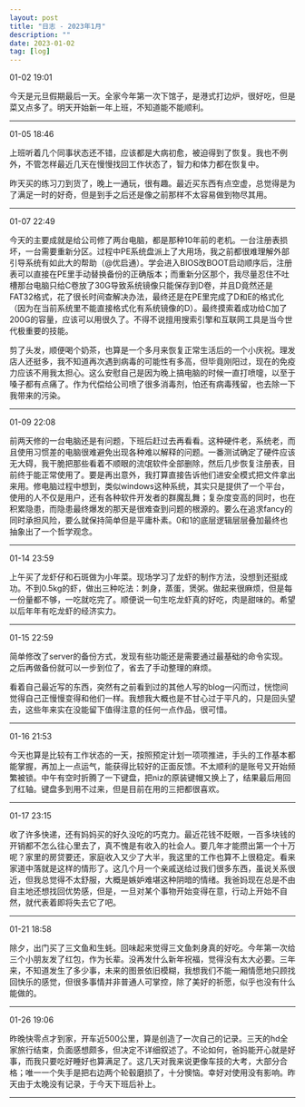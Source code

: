 ```yaml
---
layout: post
title: "日志 - 2023年1月"
description: ""
date: 2023-01-02
tag: [log]
---
```

01-02 19:01

今天是元旦假期最后一天。全家今年第一次下馆子，是港式打边炉，很好吃，但是菜又点多了。明天开始新一年上班，不知道能不能顺利。

---
01-05 18:46

上班听着几个同事状态还不错，应该都是大病初愈，被迫得到了恢复。我也不例外，不管怎样最近几天在慢慢找回工作状态了，智力和体力都在恢复中。

昨天买的练习刀到货了，晚上一通玩，很有趣。最近买东西有点空虚，总觉得是为了满足一时的好奇，但是到手之后还是像之前那样不太容易做到物尽其用。

---
01-07 22:49

今天的主要成就是给公司修了两台电脑，都是那种10年前的老机。一台注册表损坏，一台需要重新分区。过程中PE系统盘派上了大用场，我之前都很难理解外部引导系统有如此大的帮助（@优启通）。学会进入BIOS改BOOT启动顺序后，注册表可以直接在PE里手动替换备份的正确版本；而重新分区那个，我尽量忍住不吐槽那台电脑只给C卷放了30G导致系统镜像只能保存到D卷，并且D竟然还是FAT32格式，花了很长时间查解决办法，最终还是在PE里完成了D和E的格式化（因为在当前系统里不能直接格式化有系统镜像的D）。最终摸索着成功给C加了200G的容量，应该可以用很久了。不得不说擅用搜索引擎和互联网工具是当今世代极重要的技能。

剪了头发，顺便喝个奶茶，也算是一个多月来恢复正常生活后的一个小庆祝。理发店人还挺多，我不知道再次遇到病毒的可能性有多高，但毕竟刚阳过，现在的免疫力应该不用我太担心。这么安慰自己是因为晚上搞电脑的时候一直打喷嚏，以至于嗓子都有点痛了。作为代偿给公司喷了很多消毒剂，怕还有病毒残留，也去除一下我带来的污染。

---
01-09 22:08

前两天修的一台电脑还是有问题，下班后赶过去再看看。这种硬件老，系统老，而且使用习惯差的电脑很难避免出现各种难以解释的问题。一番测试确定了硬件应该无大碍，我干脆把那些看着不顺眼的流氓软件全部删除，然后几步恢复注册表，目前终于能正常使用了。要是再出意外，我打算直接告诉他们进安全模式把文件拿出来用。修电脑过程中想到，类似windows这种系统，其实只是提供了一个平台，使用的人不仅是用户，还有各种软件开发者的群魔乱舞；复杂度变高的同时，也在积累隐患，而隐患最终爆发的那天是很难查到问题的根源的。要么在追求fancy的同时承担风险，要么就保持简单但是平庸朴素。0和1的底层逻辑层层叠加最终也抽象出了一个哲学观念。

---
01-14 23:59

上午买了龙虾仔和石斑做为小年菜。现场学习了龙虾的制作方法，没想到还挺成功。不到0.5kg的虾，做出三种吃法：刺身，蒸蛋，煲粥。做起来很麻烦，但是每一份量都不够，一吃就吃完了。顺便说一句生吃龙虾真的好吃，肉是甜味的。希望以后年年有吃龙虾的经济实力。

---
01-15 22:59

简单修改了server的备份方式，发现有些功能还是需要通过最基础的命令实现。之后再做备份就可以一步到位了，省去了手动整理的麻烦。

看着自己最近写的东西，突然有之前看到过的其他人写的blog一闪而过，恍惚间觉得自己正慢慢变得和他们一样。我想我大概也是不甘心过于平凡的，只是回头望去，这些年来实在没能留下值得注意的任何一点作品，很可惜。

---
01-16 21:53

今天也算是比较有工作状态的一天，按照预定计划一项项推进，手头的工作基本都能掌握，再加上一点运气，能获得比较好的正面反馈。不太顺利的是账号又开始频繁被锁。中午有空时折腾了一下键盘，把niz的原装键帽又换上了，结果最后用回了红轴。键盘多到用不过来，但是目前在用的三把都很喜欢。

---
01-17 23:15

收了许多快递，还有妈妈买的好久没吃的巧克力。最近花钱不眨眼，一百多块钱的开销都不怎么往心里去了，真不愧是有收入的社会人。要几年才能攒出第一个十万呢？家里的房贷要还，家庭收入又少了大半，我这里的工作也算不上很稳定。看来家道中落就是这样的情形了。这几个月一个亲戚送给过我们很多东西，虽说关系很近，但我总觉得不太舒服，大概是嫉妒难堪这种阴暗的情绪。我爸妈现在总是不由自主地还想找回优势感，但是，一旦对某个事物开始变得在意，行动上开始不自然，就代表着即将失去它了吧。

---
01-21 18:58

除夕，出门买了三文鱼和生蚝。回味起来觉得三文鱼刺身真的好吃。今年第一次给三个小朋友发了红包，作为长辈。没再发什么新年祝福，觉得没有太大必要。三年来，不知道发生了多少事，未来的图景依旧模糊，我想我们不能一厢情愿地只顾找回快乐的感觉，但很多事情并非普通人可掌控，除了美好的祈愿，似乎也没有什么能做的。

---
01-26 19:06

昨晚快零点才到家，开车近500公里，算是创造了一次自己的记录。三天的hd全家旅行结束，负面感想颇多，但决定不详细叙述了。不论如何，爸妈能开心就是好事，而我只要吃好睡好也算满足了。这几天对我来说更像车技的大考，大部分合格；唯一一个失手是把右边两个轮毂磨损了，十分懊恼。幸好对使用没有影响。昨天由于太晚没有记录，于今天下班后补上。

---